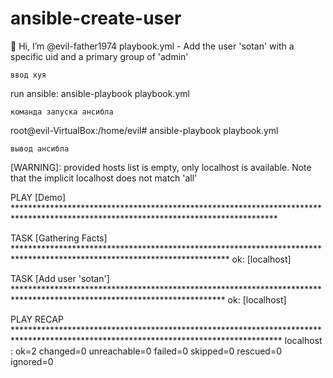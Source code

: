 # ansible-create-user
👋 Hi, I’m @evil-father1974
playbook.yml - Add the user 'sotan' with a specific uid and a primary group of 'admin'

``` ввод хуя ```

run ansible: ansible-playbook playbook.yml


``` команда запуска ансибла ```

root@evil-VirtualBox:/home/evil# ansible-playbook playbook.yml


``` вывод ансибла ```

[WARNING]: provided hosts list is empty, only localhost is available. Note that the implicit localhost does not match 'all'

PLAY [Demo] ************************************************************************************************************************************

TASK [Gathering Facts] *************************************************************************************************************************
ok: [localhost]

TASK [Add user 'sotan'] ************************************************************************************************************************
ok: [localhost]

PLAY RECAP *************************************************************************************************************************************
localhost                  : ok=2    changed=0    unreachable=0    failed=0    skipped=0    rescued=0    ignored=0  
